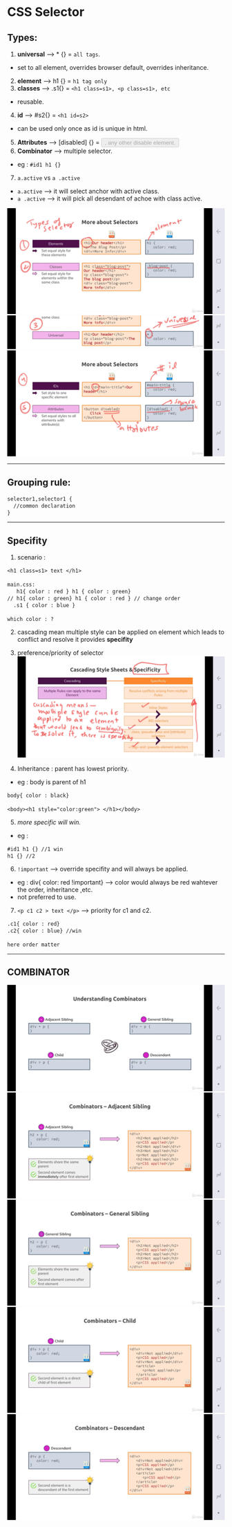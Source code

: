 # CSS Selector

## Types:
1. **universal** --> * {} = `all tags`.
- set to all element, overrides browser default, overrides inheritance.
2. **element** --> h1 {} = `h1 tag only`
3. **classes** --> .s1{} = `<h1 class=s1>, <p class=s1>, etc`
- reusable.
4. **id** --> #s2{} = `<h1 id=s2>`
- can be used only once as id is unique in html.
5. **Attributes** --> [disabled] {} = <button disabled>, any other disable element.
6. **Combinator** --> multiple selector.
- eg : `#id1 h1 {}`

7. `a.active` vs `a .active`
- `a.active` --> it will select anchor with active class.
- `a .active` --> it will pick all desendant of achoe with class active.

![img](assets/001.jpg)
![img](assets/002.jpg)
![img](assets/003.jpg)

***
## Grouping rule:
```
selector1,selector1 {
  //common declaration
}
```
***
## Specifity
1. scenario : 
```
<h1 class=s1> text </h1>

main.css:
   h1{ color : red } h1 { color : green}
// h1{ color : green} h1 { color : red } // change order
  .s1 { color : blue }

which color : ?
```
2. cascading mean multiple style can be applied on element which leads to conflict and resolve it provides **specifity**
3. preference/priority of selector
![img](assets/004.jpg)

4. Inheritance : parent has lowest priority.
- eg : body is parent of h1
```
body{ color : black}

<body><h1 style="color:green"> </h1></body> 
```
5. _more specific will win._
- eg : 
```
#id1 h1 {} //1 win
h1 {} //2
```

6. `!important` --> override specifity and will always be applied. 
- eg : div{ color: red !important} --> color would always be red wahtever the order, inheritance ,etc.
- not preferred to use.

7. `<p c1 c2 > text </p>` --> priority for c1 and c2.
```
.c1{ color : red}
.c2{ color : blue} //win

here order matter 
```

***
## COMBINATOR
![img](assets/005.jpg)
![img](assets/006.jpg)
![img](assets/007.jpg)
![img](assets/008.jpg)
![img](assets/009.jpg)
